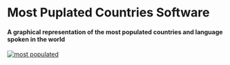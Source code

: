 # Most Puplated Countries Software

#### A graphical representation of the most populated countries and language spoken in the world

<a href=''>![most populated]()</a>